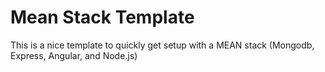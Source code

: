 # Mean Stack Template

This is a nice template to quickly get setup with a MEAN stack (Mongodb, Express, Angular, and Node.js)
